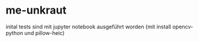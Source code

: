 # me-unkraut
inital tests sind mit jupyter notebook ausgeführt worden (mit install opencv-python und pillow-heic)
